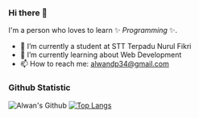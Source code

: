 ### Hi there 👋

I'm a person who loves to learn ✨ _Programming_ ✨.

- 🔭 I’m currently a student at STT Terpadu Nurul Fikri 
- 🌱 I’m currently learning about Web Development
- 📫 How to reach me: alwandp34@gmail.com

<!-- - 👯 I’m looking to collaborate on ...
- 🤔 I’m looking for help with ... 
- 💬 Ask me about ... 
- 😄 Pronouns: ... 
- ⚡ Fun fact: ... -->

### Github Statistic
![Alwan's Github](https://github-readme-stats.vercel.app/api?username=alwandp&show_icons=true&hide_border=true)
[![Top Langs](https://github-readme-stats.vercel.app/api/top-langs/?username=alwandp&layout=compact)](https://github.com/alwandp/github-readme-stats)
